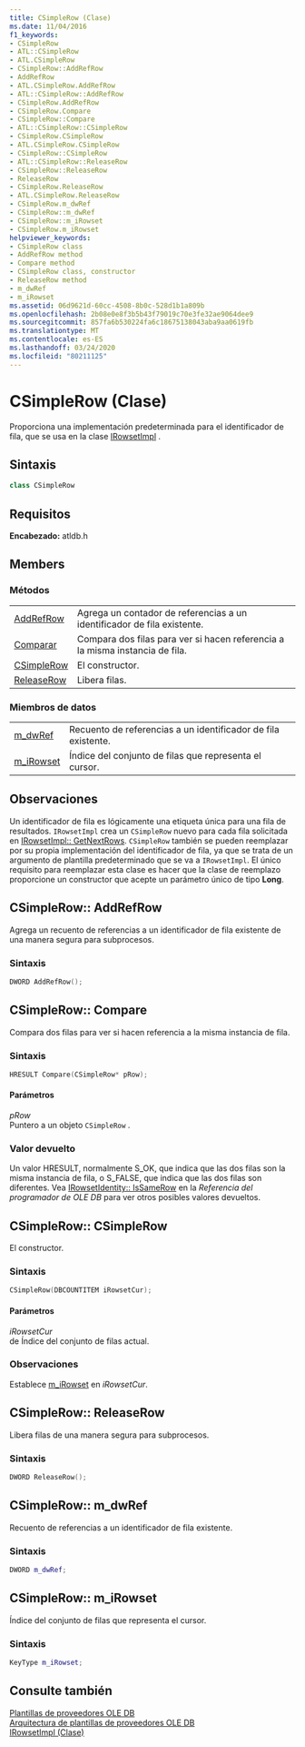 ```yaml
---
title: CSimpleRow (Clase)
ms.date: 11/04/2016
f1_keywords:
- CSimpleRow
- ATL::CSimpleRow
- ATL.CSimpleRow
- CSimpleRow::AddRefRow
- AddRefRow
- ATL.CSimpleRow.AddRefRow
- ATL::CSimpleRow::AddRefRow
- CSimpleRow.AddRefRow
- CSimpleRow.Compare
- CSimpleRow::Compare
- ATL::CSimpleRow::CSimpleRow
- CSimpleRow.CSimpleRow
- ATL.CSimpleRow.CSimpleRow
- CSimpleRow::CSimpleRow
- ATL::CSimpleRow::ReleaseRow
- CSimpleRow::ReleaseRow
- ReleaseRow
- CSimpleRow.ReleaseRow
- ATL.CSimpleRow.ReleaseRow
- CSimpleRow.m_dwRef
- CSimpleRow::m_dwRef
- CSimpleRow::m_iRowset
- CSimpleRow.m_iRowset
helpviewer_keywords:
- CSimpleRow class
- AddRefRow method
- Compare method
- CSimpleRow class, constructor
- ReleaseRow method
- m_dwRef
- m_iRowset
ms.assetid: 06d9621d-60cc-4508-8b0c-528d1b1a809b
ms.openlocfilehash: 2b08e0e8f3b5b43f79019c70e3fe32ae9064dee9
ms.sourcegitcommit: 857fa6b530224fa6c18675138043aba9aa0619fb
ms.translationtype: MT
ms.contentlocale: es-ES
ms.lasthandoff: 03/24/2020
ms.locfileid: "80211125"
---
```

# <a name="csimplerow-class"></a>CSimpleRow (Clase)

Proporciona una implementación predeterminada para el identificador de fila, que se usa en la clase [IRowsetImpl](../../data/oledb/irowsetimpl-class.md) .

## <a name="syntax"></a>Sintaxis

```cpp
class CSimpleRow
```

## <a name="requirements"></a>Requisitos

**Encabezado:** atldb.h

## <a name="members"></a>Members

### <a name="methods"></a>Métodos

|||
|-|-|
|[AddRefRow](#addrefrow)|Agrega un contador de referencias a un identificador de fila existente.|
|[Comparar](#compare)|Compara dos filas para ver si hacen referencia a la misma instancia de fila.|
|[CSimpleRow](#csimplerow)|El constructor.|
|[ReleaseRow](#releaserow)|Libera filas.|

### <a name="data-members"></a>Miembros de datos

|||
|-|-|
|[m_dwRef](#dwref)|Recuento de referencias a un identificador de fila existente.|
|[m_iRowset](#irowset)|Índice del conjunto de filas que representa el cursor.|

## <a name="remarks"></a>Observaciones

Un identificador de fila es lógicamente una etiqueta única para una fila de resultados. `IRowsetImpl` crea un `CSimpleRow` nuevo para cada fila solicitada en [IRowsetImpl:: GetNextRows](../../data/oledb/irowsetimpl-getnextrows.md). `CSimpleRow` también se pueden reemplazar por su propia implementación del identificador de fila, ya que se trata de un argumento de plantilla predeterminado que se va a `IRowsetImpl`. El único requisito para reemplazar esta clase es hacer que la clase de reemplazo proporcione un constructor que acepte un parámetro único de tipo **Long**.

## <a name="csimplerowaddrefrow"></a><a name="addrefrow"></a>CSimpleRow:: AddRefRow

Agrega un recuento de referencias a un identificador de fila existente de una manera segura para subprocesos.

### <a name="syntax"></a>Sintaxis

```cpp
DWORD AddRefRow();
```

## <a name="csimplerowcompare"></a><a name="compare"></a>CSimpleRow:: Compare

Compara dos filas para ver si hacen referencia a la misma instancia de fila.

### <a name="syntax"></a>Sintaxis

```cpp
HRESULT Compare(CSimpleRow* pRow);
```

#### <a name="parameters"></a>Parámetros

*pRow*<br/>
Puntero a un objeto `CSimpleRow` .

### <a name="return-value"></a>Valor devuelto

Un valor HRESULT, normalmente S_OK, que indica que las dos filas son la misma instancia de fila, o S_FALSE, que indica que las dos filas son diferentes. Vea [IRowsetIdentity:: IsSameRow](/previous-versions/windows/desktop/ms719629(v=vs.85)) en la *Referencia del programador de OLE DB* para ver otros posibles valores devueltos.

## <a name="csimplerowcsimplerow"></a><a name="csimplerow"></a>CSimpleRow:: CSimpleRow

El constructor.

### <a name="syntax"></a>Sintaxis

```cpp
CSimpleRow(DBCOUNTITEM iRowsetCur);
```

#### <a name="parameters"></a>Parámetros

*iRowsetCur*<br/>
de Índice del conjunto de filas actual.

### <a name="remarks"></a>Observaciones

Establece [m_iRowset](../../data/oledb/csimplerow-m-irowset.md) en *iRowsetCur*.

## <a name="csimplerowreleaserow"></a><a name="releaserow"></a>CSimpleRow:: ReleaseRow

Libera filas de una manera segura para subprocesos.

### <a name="syntax"></a>Sintaxis

```cpp
DWORD ReleaseRow();
```

## <a name="csimplerowm_dwref"></a><a name="dwref"></a>CSimpleRow:: m_dwRef

Recuento de referencias a un identificador de fila existente.

### <a name="syntax"></a>Sintaxis

```cpp
DWORD m_dwRef;
```

## <a name="csimplerowm_irowset"></a><a name="irowset"></a>CSimpleRow:: m_iRowset

Índice del conjunto de filas que representa el cursor.

### <a name="syntax"></a>Sintaxis

```cpp
KeyType m_iRowset;
```

## <a name="see-also"></a>Consulte también

[Plantillas de proveedores OLE DB](../../data/oledb/ole-db-provider-templates-cpp.md)<br/>
[Arquitectura de plantillas de proveedores OLE DB](../../data/oledb/ole-db-provider-template-architecture.md)<br/>
[IRowsetImpl (Clase)](../../data/oledb/irowsetimpl-class.md)
